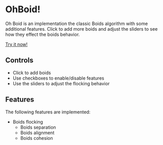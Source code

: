 # OhBoid!

Oh Boid is an implementation the classic Boids algorithm with some additional features.
Click to add more boids and adjust the sliders to see how they effect the boids behavior.

[Try it now!](https://shuj-t.github.io/OhBoid/)

## Controls

* Click to add boids
* Use checkboxes to enable/disable features
* Use the sliders to adjust the flocking behavior

## Features

The following features are implemented:

* Boids flocking
    * Boids separation
    * Boids alignment
    * Boids cohesion



